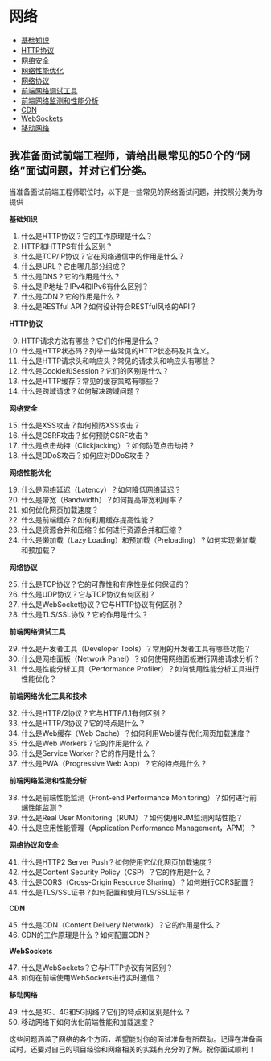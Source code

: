 # 网络

- [基础知识](basic.md)
- [HTTP协议](http.md)
- [网络安全](security.md)
- [网络性能优化](optimize.md)
- [网络协议](protocols.md)
- [前端网络调试工具](devtools.md)
- [前端网络监测和性能分析](monitor.md)
- [CDN](cdn.md)
- [WebSockets](web_socket.md)
- [移动网络](mobile.md)

## 我准备面试前端工程师，请给出最常见的50个的“网络”面试问题，并对它们分类。
当准备面试前端工程师职位时，以下是一些常见的网络面试问题，并按照分类为你提供：

**基础知识**

1. 什么是HTTP协议？它的工作原理是什么？
2. HTTP和HTTPS有什么区别？
3. 什么是TCP/IP协议？它在网络通信中的作用是什么？
4. 什么是URL？它由哪几部分组成？
5. 什么是DNS？它的作用是什么？
6. 什么是IP地址？IPv4和IPv6有什么区别？
7. 什么是CDN？它的作用是什么？
8. 什么是RESTful API？如何设计符合RESTful风格的API？

**HTTP协议**

9. HTTP请求方法有哪些？它们的作用是什么？
10. 什么是HTTP状态码？列举一些常见的HTTP状态码及其含义。
11. 什么是HTTP请求头和响应头？常见的请求头和响应头有哪些？
12. 什么是Cookie和Session？它们的区别是什么？
13. 什么是HTTP缓存？常见的缓存策略有哪些？
14. 什么是跨域请求？如何解决跨域问题？

**网络安全**

15. 什么是XSS攻击？如何预防XSS攻击？
16. 什么是CSRF攻击？如何预防CSRF攻击？
17. 什么是点击劫持（Clickjacking）？如何防范点击劫持？
18. 什么是DDoS攻击？如何应对DDoS攻击？

**网络性能优化**

19. 什么是网络延迟（Latency）？如何降低网络延迟？
20. 什么是带宽（Bandwidth）？如何提高带宽利用率？
21. 如何优化网页加载速度？
22. 什么是前端缓存？如何利用缓存提高性能？
23. 什么是资源合并和压缩？如何进行资源合并和压缩？
24. 什么是懒加载（Lazy Loading）和预加载（Preloading）？如何实现懒加载和预加载？

**网络协议**

25. 什么是TCP协议？它的可靠性和有序性是如何保证的？
26. 什么是UDP协议？它与TCP协议有何区别？
27. 什么是WebSocket协议？它与HTTP协议有何区别？
28. 什么是TLS/SSL协议？它的作用是什么？

**前端网络调试工具**

29. 什么是开发者工具（Developer Tools）？常用的开发者工具有哪些功能？
30. 什么是网络面板（Network Panel）？如何使用网络面板进行网络请求分析？
31. 什么是性能分析工具（Performance Profiler）？如何使用性能分析工具进行性能优化？

**前端网络优化工具和技术**

32. 什么是HTTP/2协议？它与HTTP/1.1有何区别？
33. 什么是HTTP/3协议？它的特点是什么？
34. 什么是Web缓存（Web Cache）？如何利用Web缓存优化网页加载速度？
35. 什么是Web Workers？它的作用是什么？
36. 什么是Service Worker？它的作用是什么？
37. 什么是PWA（Progressive Web App）？它的特点是什么？

**前端网络监测和性能分析**

38. 什么是前端性能监测（Front-end Performance Monitoring）？如何进行前端性能监测？
39. 什么是Real User Monitoring（RUM）？如何使用RUM监测网站性能？
40. 什么是应用性能管理（Application Performance Management，APM）？

**网络协议和安全**

41. 什么是HTTP2 Server Push？如何使用它优化网页加载速度？
42. 什么是Content Security Policy（CSP）？它的作用是什么？
43. 什么是CORS（Cross-Origin Resource Sharing）？如何进行CORS配置？
44. 什么是TLS/SSL证书？如何配置和使用TLS/SSL证书？

**CDN**

45. 什么是CDN（Content Delivery Network）？它的作用是什么？
46. CDN的工作原理是什么？如何配置CDN？

**WebSockets**

47. 什么是WebSockets？它与HTTP协议有何区别？
48. 如何在前端使用WebSockets进行实时通信？

**移动网络**

49. 什么是3G、4G和5G网络？它们的特点和区别是什么？
50. 移动网络下如何优化前端性能和加载速度？

这些问题涵盖了网络的各个方面，希望能对你的面试准备有所帮助。记得在准备面试时，还要对自己的项目经验和网络相关的实践有充分的了解。祝你面试顺利！
